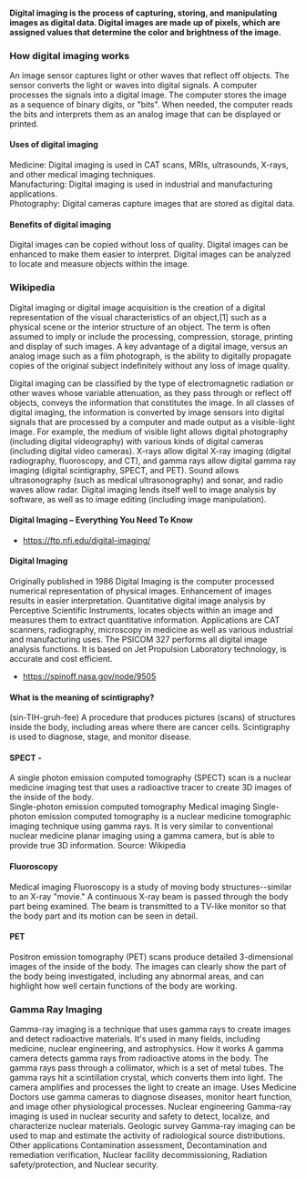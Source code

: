 #### Digital imaging is the process of capturing, storing, and manipulating images as digital data. Digital images are made up of pixels, which are assigned values that determine the color and brightness of the image. <br>
### How digital imaging works <br>
An image sensor captures light or other waves that reflect off objects. 
The sensor converts the light or waves into digital signals. 
A computer processes the signals into a digital image. 
The computer stores the image as a sequence of binary digits, or "bits". 
When needed, the computer reads the bits and interprets them as an analog image that can be displayed or printed. 
#### Uses of digital imaging <br>
Medicine: Digital imaging is used in CAT scans, MRIs, ultrasounds, X-rays, and other medical imaging techniques. <br>
Manufacturing: Digital imaging is used in industrial and manufacturing applications. <br>
Photography: Digital cameras capture images that are stored as digital data. <br>
#### Benefits of digital imaging <br>
Digital images can be copied without loss of quality. 
Digital images can be enhanced to make them easier to interpret. 
Digital images can be analyzed to locate and measure objects within the image. 


### Wikipedia <br>
Digital imaging or digital image acquisition is the creation of a digital representation of the visual characteristics of an object,[1] such as a physical scene or the interior structure of an object. The term is often assumed to imply or include the processing, compression, storage, printing and display of such images. A key advantage of a digital image, versus an analog image such as a film photograph, is the ability to digitally propagate copies of the original subject indefinitely without any loss of image quality.

Digital imaging can be classified by the type of electromagnetic radiation or other waves whose variable attenuation, as they pass through or reflect off objects, conveys the information that constitutes the image. In all classes of digital imaging, the information is converted by image sensors into digital signals that are processed by a computer and made output as a visible-light image. For example, the medium of visible light allows digital photography (including digital videography) with various kinds of digital cameras (including digital video cameras). X-rays allow digital X-ray imaging (digital radiography, fluoroscopy, and CT), and gamma rays allow digital gamma ray imaging (digital scintigraphy, SPECT, and PET). Sound allows ultrasonography (such as medical ultrasonography) and sonar, and radio waves allow radar. Digital imaging lends itself well to image analysis by software, as well as to image editing (including image manipulation).

#### Digital Imaging – Everything You Need To Know
- https://ftp.nfi.edu/digital-imaging/

#### Digital Imaging
Originally published in 1986
Digital Imaging is the computer processed numerical representation of physical images. Enhancement of images results in easier interpretation. Quantitative digital image analysis by Perceptive Scientific Instruments, locates objects within an image and measures them to extract quantitative information. Applications are CAT scanners, radiography, microscopy in medicine as well as various industrial and manufacturing uses. The PSICOM 327 performs all digital image analysis functions. It is based on Jet Propulsion Laboratory technology, is accurate and cost efficient.
- https://spinoff.nasa.gov/node/9505

#### What is the meaning of scintigraphy? <br>
(sin-TIH-gruh-fee) A procedure that produces pictures (scans) of structures inside the body, including areas where there are cancer cells. Scintigraphy is used to diagnose, stage, and monitor disease. <br>
#### SPECT - <br>
A single photon emission computed tomography (SPECT) scan is a nuclear medicine imaging test that uses a radioactive tracer to create 3D images of the inside of the body.  <br>
Single-photon emission computed tomography
Medical imaging
Single-photon emission computed tomography is a nuclear medicine tomographic imaging technique using gamma rays. It is very similar to conventional nuclear medicine planar imaging using a gamma camera, but is able to provide true 3D information.
Source: 
Wikipedia <br>

#### Fluoroscopy <br>
Medical imaging
Fluoroscopy is a study of moving body structures--similar to an X-ray "movie." A continuous X-ray beam is passed through the body part being examined. The beam is transmitted to a TV-like monitor so that the body part and its motion can be seen in detail.

#### PET <br>
Positron emission tomography (PET) scans produce detailed 3-dimensional images of the inside of the body. The images can clearly show the part of the body being investigated, including any abnormal areas, and can highlight how well certain functions of the body are working.
 
### Gamma Ray Imaging <br>
Gamma-ray imaging is a technique that uses gamma rays to create images and detect radioactive materials. It's used in many fields, including medicine, nuclear engineering, and astrophysics. 
How it works 
A gamma camera detects gamma rays from radioactive atoms in the body.
The gamma rays pass through a collimator, which is a set of metal tubes.
The gamma rays hit a scintillation crystal, which converts them into light.
The camera amplifies and processes the light to create an image.
Uses
Medicine
Doctors use gamma cameras to diagnose diseases, monitor heart function, and image other physiological processes. 
Nuclear engineering
Gamma-ray imaging is used in nuclear security and safety to detect, localize, and characterize nuclear materials. 
Geologic survey
Gamma-ray imaging can be used to map and estimate the activity of radiological source distributions. 
Other applications Contamination assessment, Decontamination and remediation verification, Nuclear facility decommissioning, Radiation safety/protection, and Nuclear security. 
